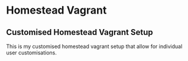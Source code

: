 # Homestead Vagrant
## Customised Homestead Vagrant Setup

This is my customised homestead vagrant setup that allow for individual user customisations.
